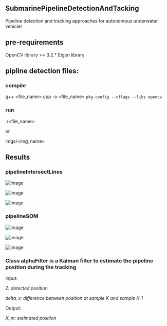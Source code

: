 ## SubmarinePipelineDetectionAndTacking

Pipeline detection and tracking approaches for autonomous underwater vehicler


## pre-requirements

OpenCV library >= 3.2.*
Eigen library


## pipline detection files:

### compile

g++ <file_name>.cpp -o <file_name>  `pkg-config --cflags --libs opencv`

### run

./<file_name> 

or

imgs/<img_name>

## Results

### pipelineIntersectLines

![image](https://user-images.githubusercontent.com/94979970/189586375-6b8745e2-19e9-4d7b-a1eb-ad85b11cad86.png)

![image](https://user-images.githubusercontent.com/94979970/189586422-fb0211bf-f762-484c-a5cf-28bfece9e874.png)

![image](https://user-images.githubusercontent.com/94979970/189586446-cbe79f57-f0c4-429c-8619-891ca98a09f2.png)

### pipelineSOM

![image](https://user-images.githubusercontent.com/94979970/189586515-58fa8520-3a70-4521-9049-6216e83d0b13.png)

![image](https://user-images.githubusercontent.com/94979970/189586542-26850301-ee42-4f2e-8d50-6f20b0ff592b.png)

![image](https://user-images.githubusercontent.com/94979970/189586569-ce3abfed-1913-4599-ba90-16d46aaa764b.png)



### Class alphaFilter is a Kalman filter to estimate the pipeline position during the tracking 
Input: 

*Z: detected position*

*delta_x: difference between position at sample K and sample K-1*

Output:

*X_m: estimated position*

